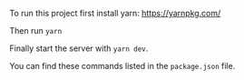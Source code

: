 To run this project first install yarn: https://yarnpkg.com/

Then run `yarn`

Finally start the server with `yarn dev`.

You can find these commands listed in the `package.json` file.